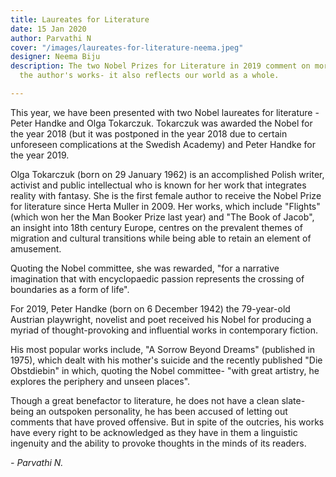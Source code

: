 ```yaml
---
title: Laureates for Literature
date: 15 Jan 2020
author: Parvathi N
cover: "/images/laureates-for-literature-neema.jpeg"
designer: Neema Biju
description: The two Nobel Prizes for Literature in 2019 comment on more than just
  the author's works- it also reflects our world as a whole.

---
```

This year, we have been presented with two Nobel laureates for literature - Peter Handke and Olga Tokarczuk. Tokarczuk was awarded the Nobel for the year 2018 (but it was postponed in the year 2018 due to certain unforeseen complications at the Swedish Academy) and Peter Handke for the year 2019.

Olga Tokarczuk (born on 29 January 1962) is an accomplished Polish writer, activist and public intellectual who is known for her work that integrates reality with fantasy. She is the first female author to receive the Nobel Prize for literature since Herta Muller in 2009. Her works, which include "Flights" (which won her the Man Booker Prize last year) and "The Book of Jacob", an insight into 18th century Europe, centres on the prevalent themes of migration and cultural transitions while being able to retain an element of amusement. 

Quoting the Nobel committee, she was rewarded, "for a narrative imagination that with encyclopaedic passion represents the crossing of boundaries as a form of life".

For 2019, Peter Handke (born on 6 December 1942) the 79-year-old Austrian playwright, novelist and poet received his Nobel for producing a myriad of thought-provoking and influential works in contemporary fiction.

His most popular works include, "A Sorrow Beyond Dreams" (published in 1975), which dealt with his mother's suicide and the recently published "Die Obstdiebin" in which, quoting the Nobel committee- "with great artistry, he explores the periphery and unseen places".

Though a great benefactor to literature, he does not have a clean slate- being an outspoken personality, he has been accused of letting out comments that have proved offensive. But in spite of the outcries, his works have every right to be acknowledged as they have in them a linguistic ingenuity and the ability to provoke thoughts in the minds of its readers.

_- Parvathi N._
